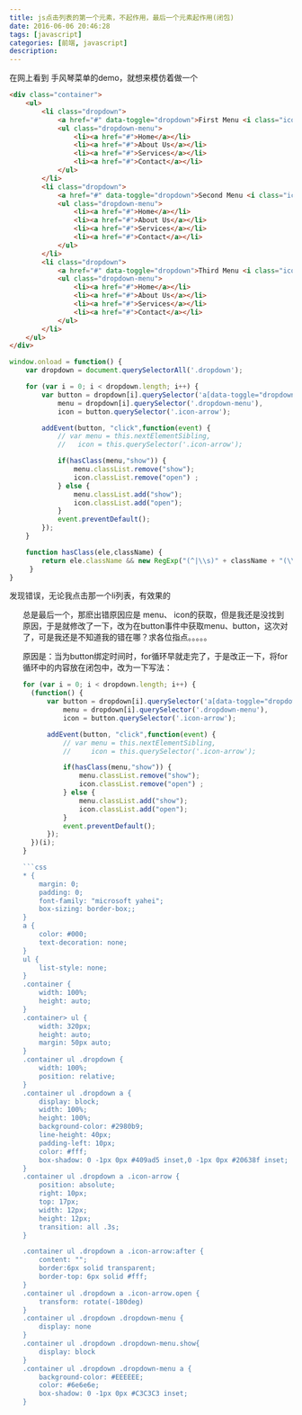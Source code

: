 ```yaml
---
title: js点击列表的第一个元素，不起作用，最后一个元素起作用(闭包)
date: 2016-06-06 20:46:28
tags: [javascript]
categories: [前端, javascript]
description:
---
```


在网上看到 手风琴菜单的demo，就想来模仿着做一个

```html
<div class="container">
    <ul>
        <li class="dropdown">
            <a href="#" data-toggle="dropdown">First Menu <i class="icon-arrow"></i></a>
            <ul class="dropdown-menu">
                <li><a href="#">Home</a></li>
                <li><a href="#">About Us</a></li>
                <li><a href="#">Services</a></li>
                <li><a href="#">Contact</a></li>
            </ul>
        </li>
        <li class="dropdown">
            <a href="#" data-toggle="dropdown">Second Menu <i class="icon-arrow"></i></a>
            <ul class="dropdown-menu">
                <li><a href="#">Home</a></li>
                <li><a href="#">About Us</a></li>
                <li><a href="#">Services</a></li>
                <li><a href="#">Contact</a></li>
            </ul>
        </li>
        <li class="dropdown">
            <a href="#" data-toggle="dropdown">Third Menu <i class="icon-arrow"></i></a>
            <ul class="dropdown-menu">
                <li><a href="#">Home</a></li>
                <li><a href="#">About Us</a></li>
                <li><a href="#">Services</a></li>
                <li><a href="#">Contact</a></li>
            </ul>
        </li>
    </ul>
</div>
```

```js
window.onload = function() {
    var dropdown = document.querySelectorAll('.dropdown');

    for (var i = 0; i < dropdown.length; i++) {
        var button = dropdown[i].querySelector('a[data-toggle="dropdown"]'),
            menu = dropdown[i].querySelector('.dropdown-menu'),
            icon = button.querySelector('.icon-arrow');

        addEvent(button, "click",function(event) {
            // var menu = this.nextElementSibling,
            //   icon = this.querySelector('.icon-arrow');

            if(hasClass(menu,"show")) {
                menu.classList.remove("show");
                icon.classList.remove("open") ;
            } else {
                menu.classList.add("show");
                icon.classList.add("open");
            }
            event.preventDefault();
        });
    }

    function hasClass(ele,className) {
        return ele.className && new RegExp("(^|\\s)" + className + "(\\s|$)").test(ele.className);
     }
}
```

发现错误，无论我点击那一个li列表，有效果的<ul class="dropdown-menu"> 总是最后一个，那麽出错原因应是 menu、 icon的获取，但是我还是没找到 原因，于是就修改了一下，改为在button事件中获取menu、button，这次对了，可是我还是不知道我的错在哪？求各位指点。。。。。

原因是：当为button绑定时间时，for循环早就走完了，于是改正一下，将for循环中的内容放在闭包中，改为一下写法：
```js
for (var i = 0; i < dropdown.length; i++) {
  (function() {
      var button = dropdown[i].querySelector('a[data-toggle="dropdown"]'),
          menu = dropdown[i].querySelector('.dropdown-menu'),
          icon = button.querySelector('.icon-arrow');

      addEvent(button, "click",function(event) {
          // var menu = this.nextElementSibling,
          //     icon = this.querySelector('.icon-arrow');

          if(hasClass(menu,"show")) {
              menu.classList.remove("show");
              icon.classList.remove("open") ;
          } else {
              menu.classList.add("show");
              icon.classList.add("open");
          }
          event.preventDefault();
      });
  })(i);
}

```css
* {
    margin: 0;
    padding: 0;
    font-family: "microsoft yahei";
    box-sizing: border-box;;
}
a {
    color: #000;
    text-decoration: none;
}
ul {
    list-style: none;
}
.container {
    width: 100%;
    height: auto;
}
.container> ul {
    width: 320px;
    height: auto;
    margin: 50px auto;
}
.container ul .dropdown {
    width: 100%;
    position: relative;
}
.container ul .dropdown a {
    display: block;
    width: 100%;
    height: 100%;
    background-color: #2980b9;
    line-height: 40px;
    padding-left: 10px;
    color: #fff;
    box-shadow: 0 -1px 0px #409ad5 inset,0 -1px 0px #20638f inset;
}
.container ul .dropdown a .icon-arrow {
    position: absolute;
    right: 10px;
    top: 17px;
    width: 12px;
    height: 12px;
    transition: all .3s;
}

.container ul .dropdown a .icon-arrow:after {
    content: "";
    border:6px solid transparent;
    border-top: 6px solid #fff;
}
.container ul .dropdown a .icon-arrow.open {
    transform: rotate(-180deg)
}
.container ul .dropdown .dropdown-menu {
    display: none
}
.container ul .dropdown .dropdown-menu.show{
    display: block
}
.container ul .dropdown .dropdown-menu a {
    background-color: #EEEEEE;
    color: #6e6e6e;
    box-shadow: 0 -1px 0px #C3C3C3 inset;
}
```


